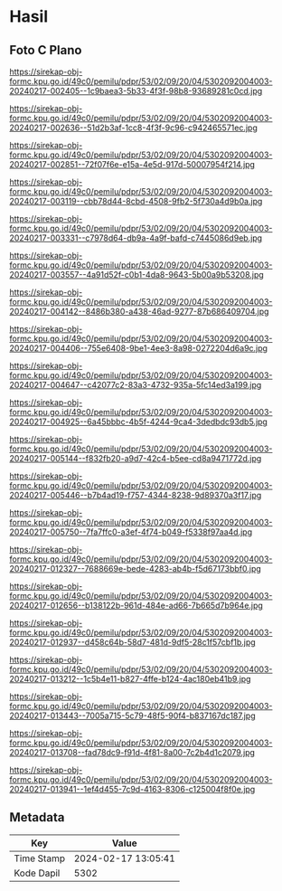 # Hasil

## Foto C Plano

https://sirekap-obj-formc.kpu.go.id/49c0/pemilu/pdpr/53/02/09/20/04/5302092004003-20240217-002405--1c9baea3-5b33-4f3f-98b8-93689281c0cd.jpg

https://sirekap-obj-formc.kpu.go.id/49c0/pemilu/pdpr/53/02/09/20/04/5302092004003-20240217-002636--51d2b3af-1cc8-4f3f-9c96-c942465571ec.jpg

https://sirekap-obj-formc.kpu.go.id/49c0/pemilu/pdpr/53/02/09/20/04/5302092004003-20240217-002851--72f07f6e-e15a-4e5d-917d-50007954f214.jpg

https://sirekap-obj-formc.kpu.go.id/49c0/pemilu/pdpr/53/02/09/20/04/5302092004003-20240217-003119--cbb78d44-8cbd-4508-9fb2-5f730a4d9b0a.jpg

https://sirekap-obj-formc.kpu.go.id/49c0/pemilu/pdpr/53/02/09/20/04/5302092004003-20240217-003331--c7978d64-db9a-4a9f-bafd-c7445086d9eb.jpg

https://sirekap-obj-formc.kpu.go.id/49c0/pemilu/pdpr/53/02/09/20/04/5302092004003-20240217-003557--4a91d52f-c0b1-4da8-9643-5b00a9b53208.jpg

https://sirekap-obj-formc.kpu.go.id/49c0/pemilu/pdpr/53/02/09/20/04/5302092004003-20240217-004142--8486b380-a438-46ad-9277-87b686409704.jpg

https://sirekap-obj-formc.kpu.go.id/49c0/pemilu/pdpr/53/02/09/20/04/5302092004003-20240217-004406--755e6408-9be1-4ee3-8a98-0272204d6a9c.jpg

https://sirekap-obj-formc.kpu.go.id/49c0/pemilu/pdpr/53/02/09/20/04/5302092004003-20240217-004647--c42077c2-83a3-4732-935a-5fc14ed3a199.jpg

https://sirekap-obj-formc.kpu.go.id/49c0/pemilu/pdpr/53/02/09/20/04/5302092004003-20240217-004925--6a45bbbc-4b5f-4244-9ca4-3dedbdc93db5.jpg

https://sirekap-obj-formc.kpu.go.id/49c0/pemilu/pdpr/53/02/09/20/04/5302092004003-20240217-005144--f832fb20-a9d7-42c4-b5ee-cd8a9471772d.jpg

https://sirekap-obj-formc.kpu.go.id/49c0/pemilu/pdpr/53/02/09/20/04/5302092004003-20240217-005446--b7b4ad19-f757-4344-8238-9d89370a3f17.jpg

https://sirekap-obj-formc.kpu.go.id/49c0/pemilu/pdpr/53/02/09/20/04/5302092004003-20240217-005750--7fa7ffc0-a3ef-4f74-b049-f5338f97aa4d.jpg

https://sirekap-obj-formc.kpu.go.id/49c0/pemilu/pdpr/53/02/09/20/04/5302092004003-20240217-012327--7688669e-bede-4283-ab4b-f5d67173bbf0.jpg

https://sirekap-obj-formc.kpu.go.id/49c0/pemilu/pdpr/53/02/09/20/04/5302092004003-20240217-012656--b138122b-961d-484e-ad66-7b665d7b964e.jpg

https://sirekap-obj-formc.kpu.go.id/49c0/pemilu/pdpr/53/02/09/20/04/5302092004003-20240217-012937--d458c64b-58d7-481d-9df5-28c1f57cbf1b.jpg

https://sirekap-obj-formc.kpu.go.id/49c0/pemilu/pdpr/53/02/09/20/04/5302092004003-20240217-013212--1c5b4e11-b827-4ffe-b124-4ac180eb41b9.jpg

https://sirekap-obj-formc.kpu.go.id/49c0/pemilu/pdpr/53/02/09/20/04/5302092004003-20240217-013443--7005a715-5c79-48f5-90f4-b837167dc187.jpg

https://sirekap-obj-formc.kpu.go.id/49c0/pemilu/pdpr/53/02/09/20/04/5302092004003-20240217-013708--fad78dc9-f91d-4f81-8a00-7c2b4d1c2079.jpg

https://sirekap-obj-formc.kpu.go.id/49c0/pemilu/pdpr/53/02/09/20/04/5302092004003-20240217-013941--1ef4d455-7c9d-4163-8306-c125004f8f0e.jpg


## Metadata

| Key        | Value               |
| ---------- | ------------------- |
| Time Stamp | 2024-02-17 13:05:41 |
| Kode Dapil | 5302                |



